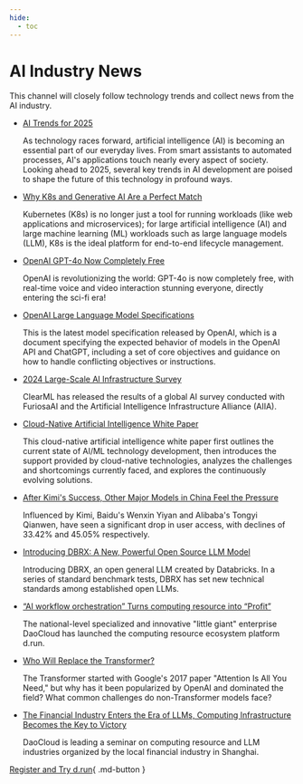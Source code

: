```yaml
---
hide:
  - toc
---
```


# AI Industry News

This channel will closely follow technology trends and collect news from the AI industry.

- [AI Trends for 2025](./2025/0102-ai-trend.md)

    As technology races forward, artificial intelligence (AI) is becoming an essential part of our everyday lives.
    From smart assistants to automated processes, AI's applications touch nearly every aspect of society.
    Looking ahead to 2025, several key trends in AI development are poised to shape the future of this
    technology in profound ways.

- [Why K8s and Generative AI Are a Perfect Match](2024/0702-k8s-for-genai.md)

    Kubernetes (K8s) is no longer just a tool for running workloads (like web applications and microservices);
    for large artificial intelligence (AI) and large machine learning (ML) workloads such as large language models (LLM), K8s is the ideal platform for end-to-end lifecycle management.

- [OpenAI GPT-4o Now Completely Free](2024/0514-gpt4o.md)

    OpenAI is revolutionizing the world: GPT-4o is now completely free, with real-time voice and video interaction stunning everyone, directly entering the sci-fi era!

- [OpenAI Large Language Model Specifications](2024/0509-model-spec.md)

    This is the latest model specification released by OpenAI, which is a document specifying the expected behavior of models in the OpenAI API and ChatGPT,
    including a set of core objectives and guidance on how to handle conflicting objectives or instructions.

- [2024 Large-Scale AI Infrastructure Survey](2024/0429-ai-survey.md)

    ClearML has released the results of a global AI survey conducted with FuriosaAI and the Artificial Intelligence Infrastructure Alliance (AIIA).

- [Cloud-Native Artificial Intelligence White Paper](2024/0410-cnai-wp.md)

    This cloud-native artificial intelligence white paper first outlines the current state of AI/ML technology development, then introduces the support provided by cloud-native technologies, analyzes the challenges and shortcomings currently faced, and explores the continuously evolving solutions.

- [After Kimi's Success, Other Major Models in China Feel the Pressure](2024/0408-after-kimi.md)

    Influenced by Kimi, Baidu's Wenxin Yiyan and Alibaba's Tongyi Qianwen,
    have seen a significant drop in user access, with declines of 33.42% and 45.05% respectively.

- [Introducing DBRX: A New, Powerful Open Source LLM Model](2024/0407-dbrx.md)

    Introducing DBRX, an open general LLM created by Databricks.
    In a series of standard benchmark tests, DBRX has set new technical standards among established open LLMs.

- [“AI workflow orchestration” Turns computing resource into “Profit”](2024/0403-cp-to-profit.md)

    The national-level specialized and innovative "little giant" enterprise DaoCloud has launched the computing resource ecosystem platform d.run.

- [Who Will Replace the Transformer?](2024/0327-transformer.md)

    The Transformer started with Google's 2017 paper "Attention Is All You Need,"
    but why has it been popularized by OpenAI and dominated the field?
    What common challenges do non-Transformer models face?

- [The Financial Industry Enters the Era of LLMs, Computing Infrastructure Becomes the Key to Victory](2024/0326-compute-power.md)

    DaoCloud is leading a seminar on computing resource and LLM industries organized by the local financial industry in Shanghai.

[Register and Try d.run](https://console.d.run/){ .md-button }
